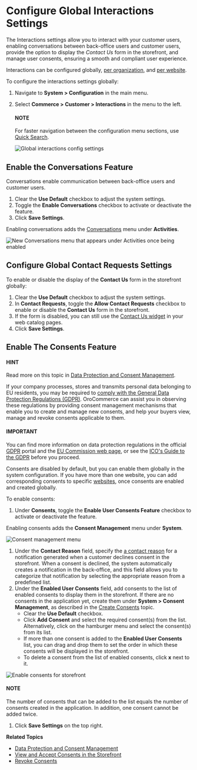 <a id="configuration-guide-commerce-configuration-interactions"></a>

# Configure Global Interactions Settings

The Interactions settings allow you to interact with your customer users, enabling conversations between back-office users and customer users, provide the option to display the *Contact Us* form in the storefront, and manage user consents, ensuring a smooth and compliant user experience.

Interactions can be configured globally, [per organization](../../../user-management/organizations/org-configuration/commerce/customers/organization-interactions.md#sys-conf-commerce-customer-interactions-organization), and [per website](../../../websites/web-configuration/commerce/customers/website-interactions.md#system-website-configuration-commerce-customers-interactions).

To configure the interactions settings globally:

1. Navigate to **System > Configuration** in the main menu.
2. Select **Commerce > Customer > Interactions** in the menu to the left.

   #### NOTE
   For faster navigation between the configuration menu sections, use [Quick Search](../../quick-search.md#user-guide-system-configuration-quick-search).

   ![Global interactions config settings](user/img/system/config_commerce/customer/interactions-settings.png)

## Enable the Conversations Feature

Conversations enable communication between back-office users and customer users.

1. Clear the **Use Default** checkbox to adjust the system settings.
2. Toggle the **Enable Conversations** checkbox to activate or deactivate the feature.
3. Click **Save Settings**.

Enabling conversations adds the [Conversations](../../../../activities/conversations/index.md#doc-activities-conversations) menu under **Activities**.

![New Conversations menu that appears under Activities once being enabled](user/img/system/config_commerce/customer/conversations_activity.png)

<a id="sys-conf-commerce-customer-contact-request-global"></a>

## Configure Global Contact Requests Settings

To enable or disable the display of the **Contact Us** form in the storefront globally:

1. Clear the **Use Default** checkbox to adjust the system settings.
2. In **Contact Requests**, toggle the **Allow Contact Requests** checkbox to enable or disable the **Contact Us** form in the storefront.
3. If the form is disabled, you can still use the [Contact Us widget](../../../../marketing/landing-pages/index.md#user-guide-landing-pages-create) in your web catalog pages.
4. Click **Save Settings**.

<a id="configuration-guide-commerce-configuration-consents"></a>

<a id="admin-guide-commerce-configuration-customers-consents-enable-globally"></a>

## Enable The Consents Feature

#### HINT
Read more on this topic in [Data Protection and Consent Management](../../../../../concept-guides/administration/consents/index.md#user-guide-consents).

If your company processes, stores and transmits personal data belonging to EU residents, you may be required to [comply with the General Data Protection Regulations (GDPR)](../../../../../concept-guides/administration/consents/index.md#user-guide-consents). OroCommerce can assist you in observing these regulations by providing consent management mechanisms that enable you to create and manage new consents, and help your buyers view, manage and revoke consents applicable to them.

#### IMPORTANT
You can find more information on data protection regulations in the official <a href="https://www.eugdpr.org/" target="_blank">GDPR</a> portal and the <a href="https://ec.europa.eu/info/law/law-topic/data-protection_en" target="_blank">EU Commission web page</a>, or see the <a href="https://ico.org.uk/for-organisations/guide-to-the-general-data-protection-regulation-gdpr" target="_blank">ICO's Guide to the GDPR</a> before you proceed.

Consents are disabled by default, but you can enable them globally in the system configuration. If you have more than one website, you can add corresponding consents to specific [websites](../../../websites/web-configuration/commerce/customers/website-interactions.md#admin-guide-commerce-configuration-customers-consents-enable-website), once consents are enabled and created globally.

To enable consents:

1. Under **Consents**, toggle the **Enable User Consents Feature** checkbox to activate or deactivate the feature.

Enabling consents adds the **Consent Management** menu under **System**.

![Consent management menu](user/img/system/config_commerce/customer/consent_management_menu.png)
1. Under the **Contact Reason** field, specify the [a contact reason](../../../contact-reasons/index.md#admin-guide-contact-reasons) for a notification generated when a customer declines consent in the storefront. When a consent is declined, the system automatically creates a notification in the back-office, and this field allows you to categorize that notification by selecting the appropriate reason from a predefined list.
2. Under the **Enabled User Consents** field, add consents to the list of enabled consents to display them in the storefront. If there are no consents in the application yet, create them under **System > Consent Management**, as described in the [Create Consents](../../../consent-management/index.md#user-guide-consents-create) topic.
   * Clear the **Use Default** checkbox.
   * Click **Add Consent** and select the required consent(s) from the list. Alternatively, click on the hamburger menu and select the consent(s) from its list.
   * If more than one consent is added to the **Enabled User Consents** list, you can drag and drop them to set the order in which these consents will be displayed in the storefront.
   * To delete a consent from the list of enabled consents, click **x** next to it.

![Enable consents for storefront](user/img/system/config_commerce/customer/enable_consents_for_storefront.png)

#### NOTE
The number of consents that can be added to the list equals the number of consents created in the application. In addition, one consent cannot be added twice.

1. Click **Save Settings** on the top right.

**Related Topics**

* [Data Protection and Consent Management](../../../../../concept-guides/administration/consents/index.md#user-guide-consents)
* [View and Accept Consents in the Storefront](../../../../../storefront/account/my-profile/index.md#frontstore-guide-profile-consents)
* [Revoke Consents](../../../../activities/contact-requests/index.md#user-guide-activities-requests)
